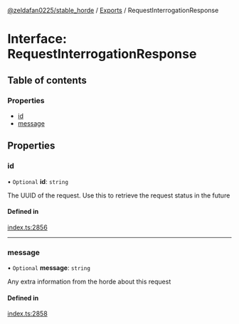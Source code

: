 [@zeldafan0225/stable_horde](../README.md) / [Exports](../modules.md) / RequestInterrogationResponse

# Interface: RequestInterrogationResponse

## Table of contents

### Properties

- [id](RequestInterrogationResponse.md#id)
- [message](RequestInterrogationResponse.md#message)

## Properties

### id

• `Optional` **id**: `string`

The UUID of the request. Use this to retrieve the request status in the future

#### Defined in

[index.ts:2856](https://github.com/ZeldaFan0225/stable_horde/blob/c25ea19/index.ts#L2856)

___

### message

• `Optional` **message**: `string`

Any extra information from the horde about this request

#### Defined in

[index.ts:2858](https://github.com/ZeldaFan0225/stable_horde/blob/c25ea19/index.ts#L2858)

